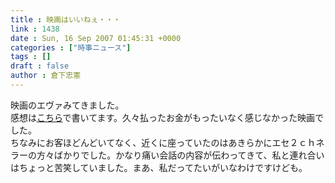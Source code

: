 ```yaml
---
title : 映画はいいねぇ・・・
link : 1438
date : Sun, 16 Sep 2007 01:45:31 +0000
categories : ["時事ニュース"]
tags : []
draft : false
author : 倉下忠憲
---
```


映画のエヴァみてきました。<BR>感想は<A HREF="http://rashita.net/2007/09/post_16.html" TARGET="_blank">こちら</A>で書いてます。久々払ったお金がもったいなく感じなかった映画でした。<BR>ちなみにお客ほどんどいてなく、近くに座っていたのはあきらかにエセ２ｃｈネラーの方々ばかりでした。かなり痛い会話の内容が伝わってきて、私と連れ合いはちょっと苦笑していました。まあ、私だってたいがいなわけですけども。<br><br>
